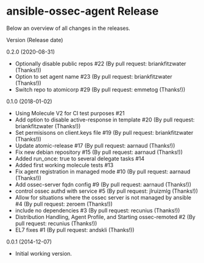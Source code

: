# ansible-ossec-agent Release

Below an overview of all changes in the releases.

Version (Release date)

0.2.0   (2020-08-31)

  * Optionally disable public repos #22 (By pull request: briankfitzwater (Thanks!))
  * Option to set agent name #23 (By pull request: briankfitzwater (Thanks!))
  * Switch repo to atomicorp #29 (By pull request: emmetog (Thanks!))

0.1.0   (2018-01-02)

  * Using Molecule V2 for CI test purposes #21
  * Add option to disable active-response in template #20 (By pull request: briankfitzwater (Thanks!))
  * Set permisisons on client.keys file #19 (By pull request: briankfitzwater (Thanks!))
  * Update atomic-release #17 (By pull request: aarnaud (Thanks!))
  * Fix new debian repository #15 (By pull request: aarnaud (Thanks!))
  * Added run_once: true to several delegate tasks #14
  * Added first working molecule tests #13
  * Fix agent registration in managed mode #10 (By pull request: aarnaud (Thanks!))
  * Add ossec-server fqdn config #9 (By pull request: aarnaud (Thanks!))
  * control ossec authd with service #5 (By pull request: jlruizmlg (Thanks!))
  * Allow for situations where the ossec server is not managed by ansible #4 (By pull request: zeroem (Thanks!))
  * include no dependencies #3 (By pull request: recunius (Thanks!))
  * Distribution Handling, Agent Profile, and Starting ossec-remoted #2 (By pull request: recunius (Thanks!))
  * EL7 fixes #1 (By pull request: andskli (Thanks!))

0.0.1   (2014-12-07)

  * Initial working version.

